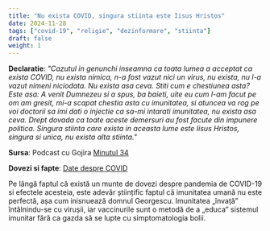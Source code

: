 ```yaml
---
title: "Nu exista COVID, singura stiinta este Iisus Hristos"
date: 2024-11-28
tags: ["covid-19", "religie", "dezinformare", "stiinta"]
draft: false
weight: 1
---
```


**Declaratie**: 
*"Cazutul in genunchi inseamna ca toata <span class="emphasis">lumea a acceptat ca exista COVID, nu exista nimica, n-a fost vazut nici un virus, nu exista</span>, nu l-a vazut nimeni niciodata. Nu exista asa ceva. Stiti cum e chestiunea asta? Este asa: A venit Dumnezeu si a spus, ba baieti, uite eu cum l-am facut pe om am gresit, mi-a scapat chestia asta cu imunitatea, si atuncea va rog pe voi doctorii sa imi dati o injectie ca sa-mi intarati imunitatea, nu exista asa ceva. Drept dovada ca toate aceste demersuri au fost facute din impunere politica. Singura stiinta care exista in aceasta lume este Iisus Hristos, singura si unica, nu exista alta stiinta."*

**Sursa**: Podcast cu Gojira  [Minutul 34](https://youtu.be/cd6lf1aWyi4?feature=shared&t=2058)
<!--more-->
**Dovezi si fapte**:  [Date despre COVID](https://shorturl.at/2KV6Y)

Pe lângă faptul că există un munte de dovezi despre pandemia de COVID-19 si efectele acesteia, este adevăr științific faptul că imunitatea umană nu este perfectă, așa cum inisnuează domnul Georgescu. Imunitatea „învață” întâlnindu-se cu virușii, iar vaccinurile sunt o metodă de a „educa” sistemul imunitar fără ca gazda să se lupte cu simptomatologia bolii. 



